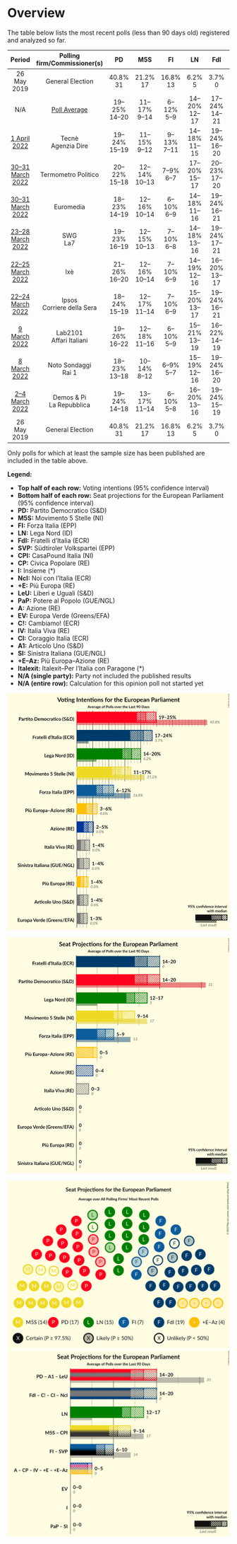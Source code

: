 # Overview

The table below lists the most recent polls (less than 90 days old) registered and analyzed so far.

| Period     | Polling firm/Commissioner(s) | PD | M5S | FI | LN | FdI | SVP | CPI | CP | I | NcI | +E | LeU | PaP | A | EV | C! | IV | CI | A1 | SI | +E–Az | Italexit |
|:----------:|:----------------------------:|:--:|:--:|:--:|:--:|:--:|:--:|:--:|:--:|:--:|:--:|:--:|:--:|:--:|:--:|:--:|:--:|:--:|:--:|:--:|:--:|:--:|:--:|
| 26 May 2019 | General Election | 40.8% <br> 31 | 21.2% <br> 17 | 16.8% <br> 13 | 6.2% <br> 5 | 3.7% <br> 0 | 0.5% <br> 1 | 0.0% <br> 0 | 0.0% <br> 0 | 0.0% <br> 0 | 0.0% <br> 0 | 0.0% <br> 0 | 0.0% <br> 0 | 0.0% <br> 0 | 0.0% <br> 0 | 0.0% <br> 0 | 0.0% <br> 0 | 0.0% <br> 0 | 0.0% <br> 0 | 0.0% <br> 0 | 0.0% <br> 0 | 0.0% <br> 0 | 0.0% <br> 0 |
| N/A | [Poll Average](average.html) | 19–25% <br> 14–20 | 11–17% <br> 9–14 | 6–12% <br> 5–9 | 14–20% <br> 12–17 | 17–24% <br> 14–21 | N/A <br> N/A | N/A <br> N/A | N/A <br> N/A | N/A <br> N/A | N/A <br> N/A | 1–4% <br> 0 | N/A <br> N/A | N/A <br> N/A | 2–5% <br> 0–4 | 1–3% <br> 0 | N/A <br> N/A | 1–4% <br> 0–3 | N/A <br> N/A | 1–4% <br> 0 | 1–4% <br> 0 | 3–6% <br> 0–6 | 1–4% <br> 0–4 |
| [1 April 2022](2022-04-01-Tecnè.html) | Tecnè <br> Agenzia Dire | 19–24% <br> 15–19 | 11–15% <br> 9–12 | 9–13% <br> 7–11 | 14–18% <br> 11–15 | 19–24% <br> 16–20 | N/A <br> N/A | N/A <br> N/A | N/A <br> N/A | N/A <br> N/A | N/A <br> N/A | N/A <br> N/A | N/A <br> N/A | N/A <br> N/A | N/A <br> N/A | 2–3% <br> 0 | N/A <br> N/A | 2–4% <br> 0 | N/A <br> N/A | N/A <br> N/A | 1–3% <br> 0 | 4–6% <br> 0–5 | N/A <br> N/A |
| [30–31 March 2022](2022-03-31-TermometroPolitico.html) | Termometro Politico | 20–22% <br> 15–18 | 12–14% <br> 10–13 | 7–9% <br> 6–7 | 17–20% <br> 15–17 | 20–23% <br> 17–20 | N/A <br> N/A | N/A <br> N/A | N/A <br> N/A | N/A <br> N/A | N/A <br> N/A | N/A <br> N/A | N/A <br> N/A | N/A <br> N/A | N/A <br> N/A | 1–2% <br> 0 | N/A <br> N/A | 2–3% <br> 0 | N/A <br> N/A | N/A <br> N/A | 3–4% <br> 0–3 | 4–5% <br> 0–4 | 2–3% <br> 0 |
| [30–31 March 2022](2022-03-31-Euromedia.html) | Euromedia | 18–23% <br> 14–19 | 12–16% <br> 10–14 | 6–10% <br> 6–9 | 14–18% <br> 11–16 | 19–24% <br> 16–21 | N/A <br> N/A | N/A <br> N/A | N/A <br> N/A | N/A <br> N/A | N/A <br> N/A | N/A <br> N/A | N/A <br> N/A | N/A <br> N/A | N/A <br> N/A | 1–3% <br> 0 | N/A <br> N/A | 2–4% <br> 0 | N/A <br> N/A | 1–3% <br> 0 | 1–3% <br> 0 | 4–6% <br> 0–5 | 2–5% <br> 0–4 |
| [23–28 March 2022](2022-03-28-SWG.html) | SWG <br> La7 | 19–23% <br> 16–19 | 12–15% <br> 10–13 | 7–10% <br> 6–8 | 14–18% <br> 13–16 | 19–24% <br> 17–21 | N/A <br> N/A | N/A <br> N/A | N/A <br> N/A | N/A <br> N/A | N/A <br> N/A | N/A <br> N/A | N/A <br> N/A | N/A <br> N/A | N/A <br> N/A | 2–4% <br> 0 | N/A <br> N/A | 2–3% <br> 0 | N/A <br> N/A | 2–4% <br> 0 | 2–4% <br> 0 | 4–7% <br> 4–6 | 1–3% <br> 0 |
| [22–25 March 2022](2022-03-25-Ixè.html) | Ixè | 21–26% <br> 16–20 | 12–16% <br> 10–14 | 7–10% <br> 6–9 | 14–19% <br> 12–16 | 16–20% <br> 13–17 | N/A <br> N/A | N/A <br> N/A | N/A <br> N/A | N/A <br> N/A | N/A <br> N/A | N/A <br> N/A | N/A <br> N/A | N/A <br> N/A | N/A <br> N/A | 1–3% <br> 0 | N/A <br> N/A | 1–3% <br> 0 | N/A <br> N/A | 2–3% <br> 0 | 2–4% <br> 0 | 4–7% <br> 3–6 | N/A <br> N/A |
| [22–24 March 2022](2022-03-24-Ipsos.html) | Ipsos <br> Corriere della Sera | 18–24% <br> 15–19 | 12–17% <br> 11–14 | 7–10% <br> 6–9 | 15–20% <br> 13–17 | 19–24% <br> 16–21 | N/A <br> N/A | N/A <br> N/A | N/A <br> N/A | N/A <br> N/A | N/A <br> N/A | N/A <br> N/A | N/A <br> N/A | N/A <br> N/A | N/A <br> N/A | 1–3% <br> 0 | N/A <br> N/A | 1–3% <br> 0 | N/A <br> N/A | 1–2% <br> 0 | 1–3% <br> 0 | 3–5% <br> 0–4 | 2–3% <br> 0 |
| [9 March 2022](2022-03-09-Lab2101.html) | Lab2101 <br> Affari Italiani | 19–26% <br> 16–22 | 12–18% <br> 11–16 | 6–10% <br> 5–9 | 15–21% <br> 13–19 | 16–22% <br> 14–19 | N/A <br> N/A | N/A <br> N/A | N/A <br> N/A | N/A <br> N/A | N/A <br> N/A | 1–4% <br> 0 | N/A <br> N/A | N/A <br> N/A | 2–5% <br> 0–4 | 1–3% <br> 0 | N/A <br> N/A | 2–5% <br> 0–4 | N/A <br> N/A | 2–4% <br> 0 | 1–4% <br> 0 | N/A <br> N/A | N/A <br> N/A |
| [8 March 2022](2022-03-08-NotoSondaggi.html) | Noto Sondaggi <br> Rai 1 | 18–23% <br> 13–18 | 10–14% <br> 8–12 | 6–9% <br> 5–7 | 15–19% <br> 12–16 | 19–24% <br> 16–20 | N/A <br> N/A | N/A <br> N/A | N/A <br> N/A | N/A <br> N/A | N/A <br> N/A | N/A <br> N/A | N/A <br> N/A | N/A <br> N/A | N/A <br> N/A | 1–3% <br> 0 | N/A <br> N/A | 2–4% <br> 0–3 | N/A <br> N/A | 1–2% <br> 0 | 1–2% <br> 0 | 3–5% <br> 0–5 | N/A <br> N/A |
| [2–4 March 2022](2022-03-04-DemosPi.html) | Demos & Pi <br> La Repubblica | 19–24% <br> 14–18 | 13–17% <br> 11–14 | 6–10% <br> 5–8 | 16–20% <br> 13–16 | 19–24% <br> 15–19 | N/A <br> N/A | N/A <br> N/A | N/A <br> N/A | N/A <br> N/A | N/A <br> N/A | N/A <br> N/A | N/A <br> N/A | N/A <br> N/A | N/A <br> N/A | 2–4% <br> 0 | N/A <br> N/A | 2–4% <br> 0 | N/A <br> N/A | N/A <br> N/A | N/A <br> N/A | 4–7% <br> 0–5 | N/A <br> N/A |
| 26 May 2019 | General Election | 40.8% <br> 31 | 21.2% <br> 17 | 16.8% <br> 13 | 6.2% <br> 5 | 3.7% <br> 0 | 0.5% <br> 1 | 0.0% <br> 0 | 0.0% <br> 0 | 0.0% <br> 0 | 0.0% <br> 0 | 0.0% <br> 0 | 0.0% <br> 0 | 0.0% <br> 0 | 0.0% <br> 0 | 0.0% <br> 0 | 0.0% <br> 0 | 0.0% <br> 0 | 0.0% <br> 0 | 0.0% <br> 0 | 0.0% <br> 0 | 0.0% <br> 0 | 0.0% <br> 0 |

Only polls for which at least the sample size has been published are included in the table above.

**Legend:**
+ **Top half of each row:** Voting intentions (95% confidence interval)
+ **Bottom half of each row:** Seat projections for the European Parliament (95% confidence interval)
+ **PD:** Partito Democratico (S&D)
+ **M5S:** Movimento 5 Stelle (NI)
+ **FI:** Forza Italia (EPP)
+ **LN:** Lega Nord (ID)
+ **FdI:** Fratelli d’Italia (ECR)
+ **SVP:** Südtiroler Volkspartei (EPP)
+ **CPI:** CasaPound Italia (NI)
+ **CP:** Civica Popolare (RE)
+ **I:** Insieme (*)
+ **NcI:** Noi con l’Italia (ECR)
+ **+E:** Più Europa (RE)
+ **LeU:** Liberi e Uguali (S&D)
+ **PaP:** Potere al Popolo (GUE/NGL)
+ **A:** Azione (RE)
+ **EV:** Europa Verde (Greens/EFA)
+ **C!:** Cambiamo! (ECR)
+ **IV:** Italia Viva (RE)
+ **CI:** Coraggio Italia (ECR)
+ **A1:** Articolo Uno (S&D)
+ **SI:** Sinistra Italiana (GUE/NGL)
+ **+E–Az:** Più Europa–Azione (RE)
+ **Italexit:** Italexit–Per l’Italia con Paragone (*)
+ **N/A (single party):** Party not included the published results
+ **N/A (entire row):** Calculation for this opinion poll not started yet


![Graph with voting intentions not yet produced](average.png "Voting Intentions")

![Graph with seats not yet produced](average-seats.png "Seats")

![Graph with seating plan not yet produced](average-seating-plan.png "Seating Plan")
![Graph with coalitions seats not yet produced](average-coalitions-seats.png "Coalitions Seats")
